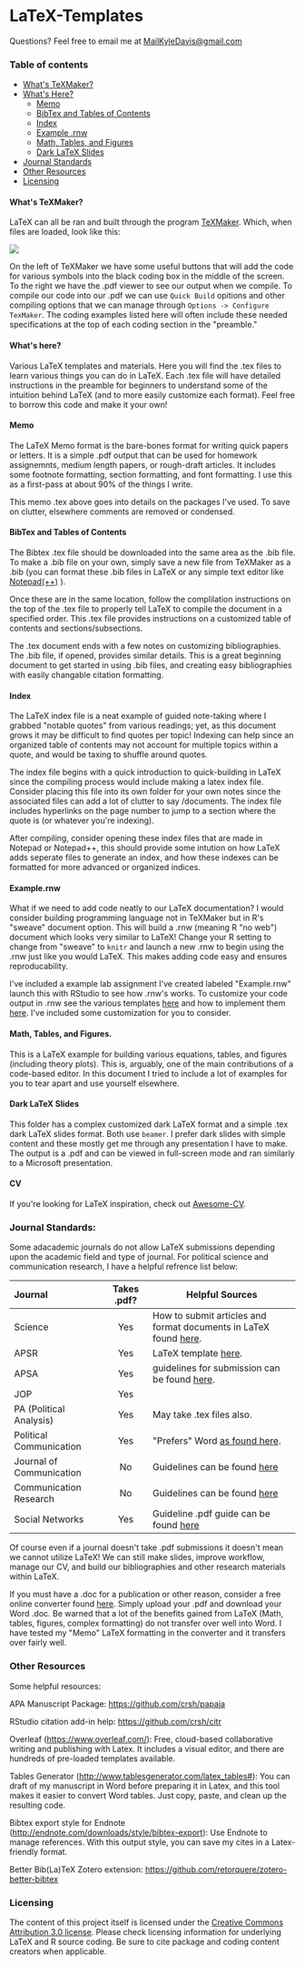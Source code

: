 
# LaTeX-Templates

Questions? Feel free to email me at MailKyleDavis@gmail.com


### Table of contents
<!--ts-->
  * [What's TeXMaker?](#What's-TeXMaker?)
  * [What's Here?](#What's-Here)
    * [Memo](#Memo)
    * [BibTex and Tables of Contents](#BibTex-and-Tables-of-Contents)
    * [Index](#Index)
    * [Example .rnw](#Example-rnw)
    * [Math, Tables, and Figures](#Math-Tables-and-Figures)
    * [Dark LaTeX Slides](#Dark-LaTeX-Slides)
  * [Journal Standards](#Journal-Standards)
  * [Other Resources](#Other-Resources)
  * [Licensing](#Licensing)
<!--te-->


#### What's TeXMaker?
LaTeX can all be ran and built through the program [TeXMaker](http://www.xm1math.net/texmaker/). Which, when files are loaded, look like this:

  ![ ](https://raw.githubusercontent.com/KyleDavisGithub/LaTeX-Templates/master/Latex.png)
  
On the left of TeXMaker we have some useful buttons that will add the code for various symbols into the black coding box in the middle of the screen. To the right we have the .pdf viewer to see our output when we compile. To compile our code into our .pdf we can use `Quick Build` opitions and other compiling options that we can manage through `Options -> Configure TexMaker`. The coding examples listed here will often include these needed specifications at the top of each coding section in the "preamble."
 
#### What's here?
Various LaTeX templates and materials. Here you will find the .tex files to learn various things you can do in LaTeX. Each .tex file will have detailed instructions in the preamble for beginners to understand some of the intuition behind LaTeX (and to more easily customize each format). Feel free to borrow this code and make it your own! 

#### Memo
The LaTeX Memo format is the bare-bones format for writing quick papers or letters. It is a simple .pdf output that can be used for homework assignemnts, medium length papers, or rough-draft articles. It includes some footnote formatting, section formatting, and font formatting. I use this as a first-pass at about 90% of the things I write.

This memo .tex above goes into details on the packages I've used. To save on clutter, elsewhere comments are removed or condensed.

#### BibTex and Tables of Contents
The Bibtex .tex file should be downloaded into the same area as the .bib file. To make a .bib file on your own, simply save a new file from TeXMaker as a .bib (you can format these .bib files in LaTeX or any simple text editor like [Notepad(++)](https://notepad-plus-plus.org/) ). 

Once these are in the same location, follow the complilation instructions on the top of the .tex file to properly tell LaTeX to compile the document in a specified order. This .tex file provides instructions on a customized table of contents and sections/subsections. 

The .tex document ends with a few notes on customizing bibliographies. The .bib file, if opened, provides similar details. This is a great beginning document to get started in using .bib files, and creating easy bibliographies with easily changable citation formatting. 

#### Index 
The LaTeX index file is a neat example of guided note-taking where I grabbed "notable quotes" from various readings; yet, as this document grows it may be difficult to find quotes per topic! Indexing can help since an organized table of contents may not account for multiple topics within a quote, and would be taxing to shuffle around quotes. 

The index file begins with a quick introduction to quick-building in LaTeX since the compiling process would include making a latex index file. Consider placing this file into its own folder for your own notes since the associated files can add a lot of clutter to say /documents. The index file includes hyperlinks on the page number to jump to a section where the quote is (or whatever you're indexing). 

After compiling, consider opening these index files that are made in Notepad or Notepad++, this should provide some intution on how LaTeX adds seperate files to generate an index, and how these indexes can be formatted for more advanced or organized indices. 

#### Example.rnw
What if we need to add code neatly to our LaTeX documentation? I would consider building programming language not in TeXMaker but in R's "sweave" document option. This will build a .rnw (meaning R "no web") document which looks very similar to LaTeX! Change your R setting to change from "sweave" to `knitr` and launch a new .rnw to begin using the .rnw just like you would LaTeX. This makes adding code easy and ensures reproducability. 

I've included a example lab assignment I've created labeled "Example.rnw" launch this with RStudio to see how .rnw's works. To customize your code output in .rnw see the various templates [here](http://animation.r-forge.r-project.org/knitr/) and how to implement them [here]( https://github.com/yihui/knitr/blob/master/inst/examples/knitr-themes.Rnw). I've included some customization for you to consider.

#### Math, Tables, and Figures.
This is a LaTeX example for building various equations, tables, and figures (including theory plots). This is, arguably, one of the main contributions of a code-based editor. In this document I tried to include a lot of examples for you to tear apart and use yourself elsewhere. 

#### Dark LaTeX Slides
This folder has a complex customized dark LaTeX format and a simple .tex dark LaTeX slides format. Both use `beamer`. I prefer dark slides with simple content and these mostly get me through any presentation I have to make. The output is a .pdf and can be viewed in full-screen mode and ran similarly to a Microsoft presentation. 

#### CV
If you're looking for LaTeX inspiration, check out [Awesome-CV](https://github.com/posquit0/Awesome-CV).


### Journal Standards:

Some adacademic journals do not allow LaTeX submissions depending upon the academic field and type of journal. For political science and communication research, I have a helpful refrence list below:

| Journal | Takes .pdf? | Helpful Sources |
| :--- | :---: | --- |
| Science | Yes | How to submit articles and format documents in LaTeX found [here](http://www.sciencemag.org/site/feature/contribinfo/prep/TeX_help/scifile.pdf).  |
| APSR | Yes | LaTeX template [here](https://www.overleaf.com/latex/templates/american-political-%20science-review-aspr-submission-%20template/fxffppspqczt#.WftFOmhSxPa). |
| APSA | Yes | guidelines for submission can be found [here](https://ajps.org/guidelines-for-manuscripts/).|
| JOP   | Yes |   |
| PA (Political Analysis) | Yes | May take .tex files also.  |
| Political Communication | Yes | "Prefers" Word [as found here](http://www.tandfonline.com/action/authorSubmission?show=instructions&journalCode=upcp20). |
| Journal of Communication | No | Guidelines can be found [here](http://onlinelibrary.wiley.com/journal/10.1111/(ISSN)1460-2466/homepage/ForAuthors.html) |
| Communication Research | No | Guidelines can be found [here](https://us.sagepub.com/en-us/nam/journal/communication-research#submission-guidelines) |
| Social Networks | Yes | Guideline .pdf  guide can be found [here](https://www.journals.elsevier.com/social-networks/policies) |

Of course even if a journal doesn't take .pdf submissions it doesn't mean we cannot utilize LaTeX! We can still make slides, improve workflow, manage our CV, and build our bibliographies and other research materials within LaTeX. 

If you must have a .doc for a publication or other reason, consider a free online converter found [here](http://pdf2doc.com/). Simply upload your .pdf and download your Word .doc. Be warned that a lot of the benefits gained from LaTeX (Math, tables, figures, complex formatting) do not transfer over well into Word. I have tested my "Memo" LaTeX formatting in the converter and it transfers over fairly well. 

### Other Resources
Some helpful resources:

APA Manuscript Package: https://github.com/crsh/papaja 

RStudio citation add-in help: https://github.com/crsh/citr

Overleaf (https://www.overleaf.com/): Free, cloud-based collaborative writing and publishing with Latex. It includes a visual editor, and there are hundreds of pre-loaded templates available.
 
Tables Generator (http://www.tablesgenerator.com/latex_tables#): You can draft of my manuscript in Word before preparing it in Latex, and this tool makes it easier to convert Word tables.  Just copy, paste, and clean up the resulting code.
 
Bibtex export style for Endnote (http://endnote.com/downloads/style/bibtex-export): Use Endnote to manage references.  With this output style, you can save my cites in a Latex-friendly format.

Better Bib(La)TeX Zotero extension: https://github.com/retorquere/zotero-better-bibtex

### Licensing
The content of this project itself is licensed under the [Creative Commons Attribution 3.0 license](https://creativecommons.org/licenses/by/3.0/us/deed.en_US). Please check licensing information for underlying LaTeX and R source coding. Be sure to cite package and coding content creators when applicable. 
